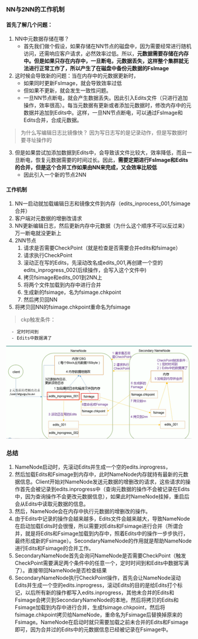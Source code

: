 ### NN与2NN的工作机制
#### 首先了解几个问题：

1. NN中元数据存储在哪？
   - 首先我们做个假设，如果存储在NN节点的磁盘中，因为需要经常进行随机访问，还需响应客户请求，必然效率过低。所以，**元数据需要存储在内存中。但是如果只存在内存中，一旦断电，元数据丢失，这样整个集群就无法进行正常工作了，所以产生了在磁盘中备份元数据的FsImage**
2. 这时候会导致新的问题：当在内存中的元数据更新时，
   - 如果同时更新FsImage，就会导致效率过低
   - 但如果不更新，就会发生一致性问题。
   - 一旦NN节点断电，就会产生数据丢失。因此引入Edits文件（只进行追加操作，效率很高）。每当元数据有更新或者添加元数据时，修改内存中的元数据并追加到Edits中。这样，一旦NN节点断电，可以通过FsImage和Edits合并，合成元数据。
> 为什么写编辑日志比镜像快？
> 因为写日志写的是记录动作，但是写数据时要寻址操作的

3. 但是如果尝试加添加数据到Edits中，会导致该文件比较大，效率降低，而且一旦断电，恢复元数据需要的时间过长。因此，**需要定期进行FsImage和Edits的合并，但是这个合并工作如果由NN来完成，又会效率比较低**
   - 因此引入一个新的节点2NN



#### 工作机制

1. NN一启动就加载编辑日志和镜像文件到内存（edits_inprocess_001,fsimage合并）
1. 客户端对元数据的增删改请求
1. NN更新编辑日志，然后更新内存中元数据（为什么这个顺序不可以反过来）万一断电就没更新上
1. 2NN节点
   1. 请求是否需要CheckPoint（就是检查是否需要合并edits和fsimage）
   1. 请求执行CheckPoint
   1. 滚动正在写的Edits，先滚动改名成edits_001,再创建一个空的edits_inprogress_002(后续操作，会写入这个文件中)
   1. 拷贝fsimage和edits_001到2NN上
   1. 将两个文件加载到内存中进行合并
   1. 生成新的fsimage，名为fsimage.chkpoint
   1. 然后拷贝回NN
5. 将拷贝回NN的fsimage.chkpoint重命名为fsimage
> ckp触发条件：

      - 定时时间到
      - Edits中数据满了

![image.png](img/1621577402956-c8975d6d-ce57-40b5-bb15-294ebfb505c9.png)

### 总结

1. NameNode启动时，先滚动Edits并生成一个空的edits.inprogress，
1. 然后加载Edits和Fsimage到内存中，此时NameNode内存就持有最新的元数据信息。Client开始对NameNode发送元数据的增删改的请求，这些请求的操作首先会被记录到edits.inprogress中（查询元数据的操作不会被记录在Edits中，因为查询操作不会更改元数据信息），如果此时NameNode挂掉，重启后会从Edits中读取元数据的信息。
1. 然后，NameNode会在内存中执行元数据的增删改的操作。
1. 由于Edits中记录的操作会越来越多，Edits文件会越来越大，导致NameNode在启动加载Edits时会很慢，所以需要对Edits和Fsimage进行合并（所谓合并，就是将Edits和Fsimage加载到内存中，照着Edits中的操作一步步执行，最终形成新的Fsimage）。SecondaryNameNode的作用就是帮助NameNode进行Edits和Fsimage的合并工作。
1. SecondaryNameNode首先会询问NameNode是否需要CheckPoint（触发CheckPoint需要满足两个条件中的任意一个，定时时间到和Edits中数据写满了）。直接带回NameNode是否检查结果
1. SecondaryNameNode执行CheckPoint操作，首先会让NameNode滚动Edits并生成一个空的edits.inprogress，滚动Edits的目的是给Edits打个标记，以后所有新的操作都写入edits.inprogress，其他未合并的Edits和Fsimage会拷贝到SecondaryNameNode的本地，然后将拷贝的Edits和Fsimage加载到内存中进行合并，生成fsimage.chkpoint，然后将fsimage.chkpoint拷贝给NameNode，重命名为Fsimage后替换掉原来的Fsimage。NameNode在启动时就只需要加载之前未合并的Edits和Fsimage即可，因为合并过的Edits中的元数据信息已经被记录在Fsimage中。

